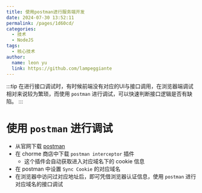 ```yaml
---
title: 使用postman进行服务端开发
date: 2024-07-30 13:52:11
permalink: /pages/1d60cd/
categories:
  - 技术
  - NodeJS
tags:
  - 核心技术
author: 
  name: leon yu
  link: https://github.com/lampeggiante
---
```


:::tip
在进行接口调试时，有时候前端没有对应的UI与接口调用，在浏览器端调试相对来说较为繁琐，而使用 `postman` 进行调试，可以快速判断接口逻辑是否有缺陷。
:::

# 使用 `postman` 进行调试

- 从官网下载 [postman](https://www.postman.com/downloads/)
- 在 chorme 商店中下载 `postman interceptor` 插件
  - 这个插件会自动获取进入对应域名下的 cookie 信息
- 在 postman 中设置 `Sync Cookie` 的对应域名
- 在浏览器中访问过对应地址后，即可凭借浏览器认证信息，使用 `postman` 进行对应域名的接口调试
